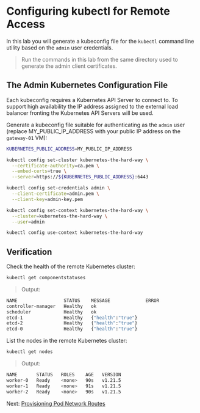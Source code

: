 # Configuring kubectl for Remote Access

In this lab you will generate a kubeconfig file for the `kubectl` command line utility based on the `admin` user credentials.

> Run the commands in this lab from the same directory used to generate the admin client certificates.

## The Admin Kubernetes Configuration File

Each kubeconfig requires a Kubernetes API Server to connect to. To support high availability the IP address assigned to the external load balancer fronting the Kubernetes API Servers will be used.

Generate a kubeconfig file suitable for authenticating as the `admin` user (replace MY_PUBLIC_IP_ADDRESS with your public IP address on the `gateway-01` VM):

```bash
KUBERNETES_PUBLIC_ADDRESS=MY_PUBLIC_IP_ADDRESS

kubectl config set-cluster kubernetes-the-hard-way \
  --certificate-authority=ca.pem \
  --embed-certs=true \
  --server=https://${KUBERNETES_PUBLIC_ADDRESS}:6443

kubectl config set-credentials admin \
  --client-certificate=admin.pem \
  --client-key=admin-key.pem

kubectl config set-context kubernetes-the-hard-way \
  --cluster=kubernetes-the-hard-way \
  --user=admin

kubectl config use-context kubernetes-the-hard-way
```

## Verification

Check the health of the remote Kubernetes cluster:

```bash
kubectl get componentstatuses
```

> Output:

```bash
NAME                 STATUS    MESSAGE             ERROR
controller-manager   Healthy   ok
scheduler            Healthy   ok
etcd-1               Healthy   {"health":"true"}
etcd-2               Healthy   {"health":"true"}
etcd-0               Healthy   {"health":"true"}
```

List the nodes in the remote Kubernetes cluster:

```bash
kubectl get nodes
```

> Output:

```bash
NAME       STATUS   ROLES    AGE   VERSION
worker-0   Ready    <none>   90s   v1.21.5
worker-1   Ready    <none>   91s   v1.21.5
worker-2   Ready    <none>   90s   v1.21.5
```

Next: [Provisioning Pod Network Routes](11-pod-network-routes.md)

